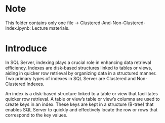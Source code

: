 # Note
This folder contains only one file -> Clustered-And-Non-Clustered-Index.ipynb: Lecture materials.
# Introduce
In SQL Server, indexing plays a crucial role in enhancing data retrieval efficiency. Indexes are disk-based structures linked to tables or views, aiding in quicker row retrieval by organizing data in a structured manner. Two primary types of indexes in SQL Server are Clustered and Non-Clustered Indexes.

An index is a disk-based structure linked to a table or view that facilitates quicker row retrieval. A table or view’s table or view’s columns are used to create keys in an index. These keys are kept in a structure (B-tree) that enables SQL Server to quickly and effectively locate the row or rows that correspond to the key values.

